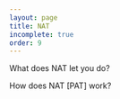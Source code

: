 ```yaml
---
layout: page
title: NAT
incomplete: true
order: 9
---
```


What does NAT let you do?

How does NAT [PAT] work?
